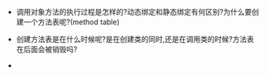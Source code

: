 + 调用对象方法的执行过程是怎样的?动态绑定和静态绑定有何区别?为什么要创建一个方法表呢?(method table)

+ 创建方法表是在什么时候呢?是在创建类的同时,还是在调用类的时候?方法表在后面会被销毁吗?

+ 